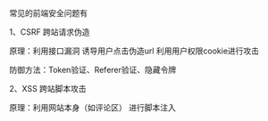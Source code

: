常见的前端安全问题有

1、CSRF 跨站请求伪造

   原理：利用接口漏洞 诱导用户点击伪造url 利用用户权限cookie进行攻击 

   防御方法：Token验证、Referer验证、隐藏令牌

2、XSS 跨站脚本攻击

   原理：利用网站本身（如评论区） 进行脚本注入